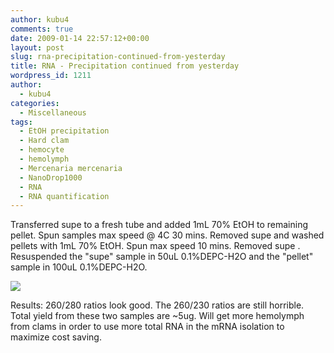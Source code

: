 ```yaml
---
author: kubu4
comments: true
date: 2009-01-14 22:57:12+00:00
layout: post
slug: rna-precipitation-continued-from-yesterday
title: RNA - Precipitation continued from yesterday
wordpress_id: 1211
author:
  - kubu4
categories:
  - Miscellaneous
tags:
  - EtOH precipitation
  - Hard clam
  - hemocyte
  - hemolymph
  - Mercenaria mercenaria
  - NanoDrop1000
  - RNA
  - RNA quantification
---
```


Transferred supe to a fresh tube and added 1mL 70% EtOH to remaining pellet. Spun samples max speed @ 4C 30 mins. Removed supe and washed pellets with 1mL 70% EtOH. Spun max speed 10 mins. Removed supe . Resuspended the "supe" sample in 50uL 0.1%DEPC-H2O and the "pellet" sample in 100uL 0.1%DEPC-H2O.

![](https://eagle.fish.washington.edu/Arabidopsis/RNA%20Spec%20Readings/20090114%20RNA%20SJW.png)

Results: 260/280 ratios look good. The 260/230 ratios are still horrible. Total yield from these two samples are ~5ug. Will get more hemolymph from clams in order to use more total RNA in the mRNA isolation to maximize cost saving.
